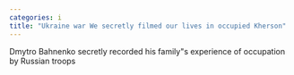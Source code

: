 ```yaml
---
categories: i
title: "Ukraine war We secretly filmed our lives in occupied Kherson"
---
```

Dmytro Bahnenko secretly recorded his family"s experience of occupation by Russian troops